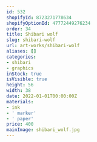 ```yaml
---
id: 532
shopifyId: 8723271778634
shopifyOptionId: 47772449276234
order: 34
title: Shibari wolf
slug: shibari-wolf
url: art-works/shibari-wolf
aliases: []
categories:
- shibari
- graphics
inStock: true
isVisible: true
height: 56
width: 38
date: 2022-01-01T00:00:00Z
materials:
- ink
- ' marker'
- ' paper'
price: 400
mainImage: shibari_wolf.jpg
---
```

